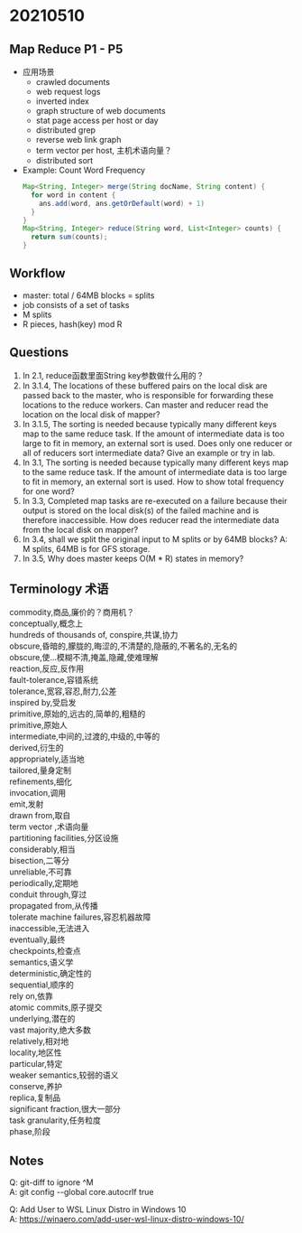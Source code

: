 # 20210510

## Map Reduce P1 - P5
- 应用场景
  - crawled documents
  - web request logs
  - inverted index
  - graph structure of web documents
  - stat page access per host or day
  - distributed grep
  - reverse web link graph
  - term vector per host, 主机术语向量？
  - distributed sort
- Example: Count Word Frequency  
  ```java
  Map<String, Integer> merge(String docName, String content) {  
    for word in content {  
      ans.add(word, ans.getOrDefault(word) + 1)  
    }  
  }  
  Map<String, Integer> reduce(String word, List<Integer> counts) {  
    return sum(counts);  
  }  
  ```

## Workflow
  - master: total / 64MB blocks = splits
  - job consists of a set of tasks
  - M splits
  - R pieces, hash(key) mod R
  
## Questions
1. In 2.1, reduce函数里面String key参数做什么用的？
2. In 3.1.4, The locations of these buffered pairs on
the local disk are passed back to the master, who
is responsible for forwarding these locations to the
reduce workers. Can master and reducer read the location on the local disk of mapper?
3. In 3.1.5, The sorting is needed because typically
many different keys map to the same reduce task. If
the amount of intermediate data is too large to fit in
memory, an external sort is used. Does only one reducer or all of reducers sort intermediate data? Give an example or try in lab.
4. In 3.1, The sorting is needed because typically
many different keys map to the same reduce task. If
the amount of intermediate data is too large to fit in
memory, an external sort is used. How to show total frequency for one word?
5. In 3.3, Completed map tasks are re-executed on a failure because their output is stored on the local disk(s) of the
failed machine and is therefore inaccessible. How does reducer read the intermediate data from the local disk on mapper?
6. In 3.4, shall we split the original input to M splits or by 64MB blocks? 
A: M splits, 64MB is for GFS storage.
7. In 3.5, Why does master keeps O(M * R) states in memory?


## Terminology 术语
commodity,商品,廉价的？商用机？  
conceptually,概念上   
hundreds of thousands of,
conspire,共谋,协力  
obscure,昏暗的,朦胧的,晦涩的,不清楚的,隐蔽的,不著名的,无名的  
obscure,使…模糊不清,掩盖,隐藏,使难理解  
reaction,反应,反作用  
fault-tolerance,容错系统  
tolerance,宽容,容忍,耐力,公差  
inspired by,受启发  
primitive,原始的,远古的,简单的,粗糙的  
primitive,原始人  
intermediate,中间的,过渡的,中级的,中等的  
derived,衍生的  
appropriately,适当地  
tailored,量身定制  
refinements,细化  
invocation,调用  
emit,发射  
drawn from,取自  
term vector ,术语向量  
partitioning facilities,分区设施  
considerably,相当  
bisection,二等分  
unreliable,不可靠  
periodically,定期地  
conduit through,穿过  
propagated from,从传播  
tolerate machine failures,容忍机器故障  
inaccessible,无法进入  
eventually,最终  
checkpoints,检查点  
semantics,语义学  
deterministic,确定性的  
sequential,顺序的  
rely on,依靠  
atomic commits,原子提交  
underlying,潜在的  
vast majority,绝大多数  
relatively,相对地  
locality,地区性  
particular,特定  
weaker semantics,较弱的语义  
conserve,养护  
replica,复制品  
significant fraction,很大一部分  
task granularity,任务粒度  
phase,阶段  
  
## Notes  
Q: git-diff to ignore ^M  
A: git config --global core.autocrlf true  
  
Q: Add User to WSL Linux Distro in Windows 10  
A: https://winaero.com/add-user-wsl-linux-distro-windows-10/  




